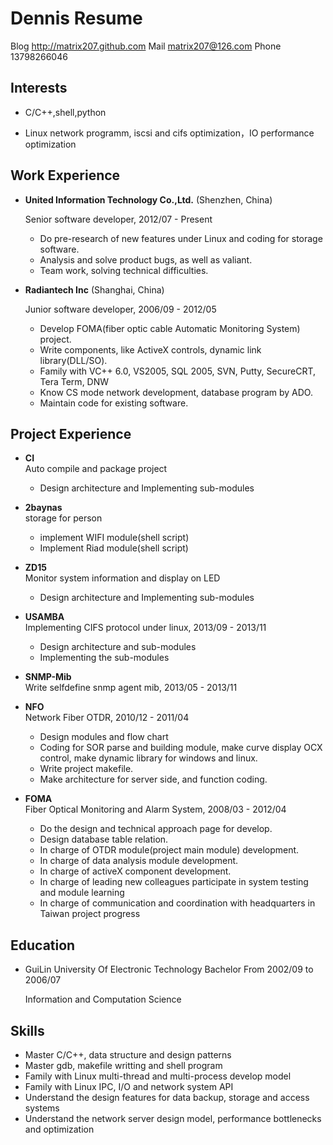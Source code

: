 Dennis Resume
===============

Blog  http://matrix207.github.com
Mail            matrix207@126.com
Phone                 13798266046

Interests
---------

*	C/C++,shell,python

*	Linux network programm, iscsi and cifs optimization，IO performance optimization

Work Experience
---------------

*   **United Information Technology Co.,Ltd.** (Shenzhen, China)
	
    Senior software developer, 2012/07 - Present
	
    -	Do pre-research of new features under Linux and coding for storage software.	
    -	Analysis and solve product bugs, as well as valiant.
    -	Team work, solving technical difficulties.

*   **Radiantech Inc** (Shanghai, China)
	
    Junior software developer, 2006/09 - 2012/05
	
	-	Develop FOMA(fiber optic cable Automatic Monitoring System) project.
	-	Write components, like ActiveX controls, dynamic link library(DLL/SO).
	-	Family with VC++ 6.0, VS2005, SQL 2005, SVN, Putty, SecureCRT, Tera Term, DNW
	-	Know CS mode network development, database program by ADO.
	-	Maintain code for existing software.

Project Experience
------------------

*   **CI**  
    Auto compile and package project  
    -   Design architecture and Implementing sub-modules

*   **2baynas**   
	storage for person  
    -   implement WIFI module(shell script)
    -   Implement Riad module(shell script)

*	**ZD15**  
	Monitor system information and display on LED  
    -   Design architecture and Implementing sub-modules

*	**USAMBA**  
	Implementing CIFS protocol under linux,	2013/09 - 2013/11  
	-	Design architecture and sub-modules
	-	Implementing the sub-modules

*	**SNMP-Mib**  
	Write selfdefine snmp agent mib, 2013/05 - 2013/11  

*	**NFO**  
	Network Fiber OTDR,	2010/12 - 2011/04  
	-	Design modules and flow chart
	-	Coding for SOR parse and building module,
		make curve display OCX control,
		make dynamic library for windows and linux.
	-	Write project makefile.
	-	Make architecture for server side, and function coding.

*	**FOMA**  
	Fiber Optical Monitoring and Alarm System,  2008/03 - 2012/04  
	-	Do the design and technical approach page for develop.
	-	Design database table relation.
	-	In charge of OTDR module(project main module) development.
	-	In charge of data analysis module development.
	-	In charge of activeX component development.
	-	In charge of leading new colleagues participate in system testing and module learning
	-	In charge of communication and coordination with headquarters in Taiwan project progress

Education
---------

*   GuiLin University Of Electronic Technology Bachelor From 2002/09 to 2006/07

	Information and Computation Science

Skills
------

*   Master C/C++, data structure and design patterns
*   Master gdb, makefile writting and shell program
*   Family with Linux multi-thread and multi-process develop model
*	Family with Linux IPC, I/O and network system API
*	Understand the design features for data backup, storage and access systems
*	Understand the network server design model, performance bottlenecks and optimization
